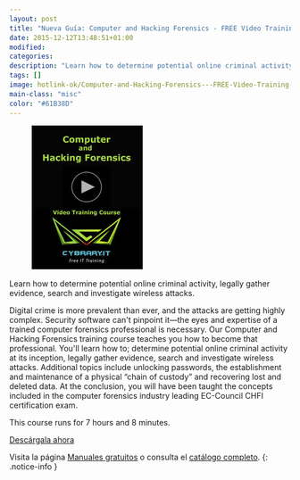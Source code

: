 ```yaml
---
layout: post
title: "Nueva Guía: Computer and Hacking Forensics - FREE Video Training Course"
date: 2015-12-12T13:48:51+01:00
modified:
categories:
description: "Learn how to determine potential online criminal activity, legally gather evidence, search and investigate wireless attacks."
tags: []
image: hotlink-ok/Computer-and-Hacking-Forensics---FREE-Video-Training-Course.jpg
main-class: "misc"
color: "#61B38D"
---
```


<figure>
  <a href="http://elbauldelprogramador.tradepub.com/c/pubRD.mpl?sr=oc&_t=oc:&qf=w_cybr02"><img src="/assets/img/Computer-and-Hacking-Forensics---FREE-Video-Training-Course2.jpg" title="{{ page.title }}" alt="{{ page.title }}" /></a>
</figure>

Learn how to determine potential online criminal activity, legally gather evidence, search and investigate wireless attacks.

<!--ad-->

Digital crime is more prevalent than ever, and the attacks are getting highly complex. Security software can't pinpoint it—the eyes and expertise of a trained computer forensics professional is necessary. Our Computer and Hacking Forensics training course teaches you how to become that professional. You'll learn how to; determine potential online criminal activity at its inception, legally gather evidence, search and investigate wireless attacks. Additional topics include unlocking passwords, the establishment and maintenance of a physical “chain of custody” and recovering lost and deleted data. At the conclusion, you will have been taught the concepts included in the computer forensics industry leading EC-Council CHFI certification exam.

This course runs for 7 hours and 8 minutes.

<div class="button-post">
  <a href="http://elbauldelprogramador.tradepub.com/c/pubRD.mpl?sr=oc&_t=oc:&qf=w_cybr02" target="_blank">Descárgala ahora</a>
</div>

Visita la página [Manuales gratuitos][1] o consulta el [catálogo completo][2].
{: .notice-info }

[1]: /manuales-gratuitos/
[2]: http://elbauldelprogramador.tradepub.com/category/information-technology/1207/ "Catálogo completo de Guías gratuítas "
